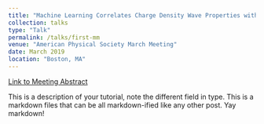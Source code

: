 ```yaml
---
title: "Machine Learning Correlates Charge Density Wave Properties with the Local Gap in Cuprates"
collection: talks
type: "Talk"
permalink: /talks/first-mm
venue: "American Physical Society March Meeting"
date: March 2019
location: "Boston, MA"
---
```


[Link to Meeting Abstract](https://meetings.aps.org/Meeting/MAR19/Session/B18.12)

This is a description of your tutorial, note the different field in type. This is a markdown files that can be all markdown-ified like any other post. Yay markdown!

